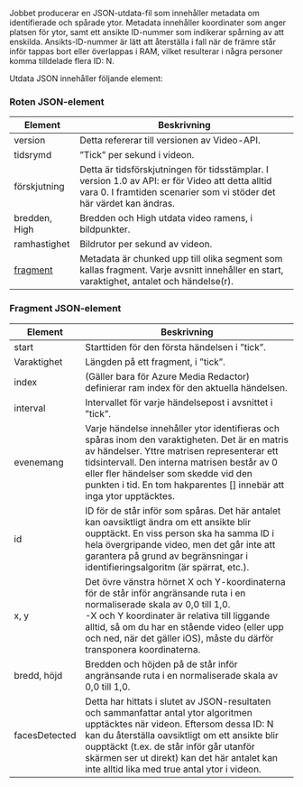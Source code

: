 Jobbet producerar en JSON-utdata-fil som innehåller metadata om identifierade och spårade ytor. Metadata innehåller koordinater som anger platsen för ytor, samt ett ansikte ID-nummer som indikerar spårning av att enskilda. Ansikts-ID-nummer är lätt att återställa i fall när de främre står inför tappas bort eller överlappas i RAM, vilket resulterar i några personer komma tilldelade flera ID: N.

Utdata JSON innehåller följande element:

### <a name="root-json-elements"></a>Roten JSON-element

| Element | Beskrivning |
| --- | --- |
| version |Detta refererar till versionen av Video-API. |
| tidsrymd |”Tick” per sekund i videon. |
| förskjutning |Detta är tidsförskjutningen för tidsstämplar. I version 1.0 av API: er för Video att detta alltid vara 0. I framtiden scenarier som vi stöder det här värdet kan ändras. |
| bredden, High |Bredden och High utdata video ramens, i bildpunkter.|
| ramhastighet |Bildrutor per sekund av videon. |
| [fragment](#fragments-json-elements) |Metadata är chunked upp till olika segment som kallas fragment. Varje avsnitt innehåller en start, varaktighet, antalet och händelse(r). |

### <a name="fragments-json-elements"></a>Fragment JSON-element

|Element|Beskrivning|
|---|---|
| start |Starttiden för den första händelsen i ”tick”. |
| Varaktighet |Längden på ett fragment, i ”tick”. |
| index | (Gäller bara för Azure Media Redactor) definierar ram index för den aktuella händelsen. |
| interval |Intervallet för varje händelsepost i avsnittet i ”tick”. |
| evenemang |Varje händelse innehåller ytor identifieras och spåras inom den varaktigheten. Det är en matris av händelser. Yttre matrisen representerar ett tidsintervall. Den interna matrisen består av 0 eller fler händelser som skedde vid den punkten i tid. En tom hakparentes [] innebär att inga ytor upptäcktes. |
| id |ID för de står inför som spåras. Det här antalet kan oavsiktligt ändra om ett ansikte blir oupptäckt. En viss person ska ha samma ID i hela övergripande video, men det går inte att garantera på grund av begränsningar i identifieringsalgoritm (är spärrat, etc.). |
| x, y |Det övre vänstra hörnet X och Y-koordinaterna för de står inför angränsande ruta i en normaliserade skala av 0,0 till 1,0. <br/>-X och Y koordinater är relativa till liggande alltid, så om du har en stående video (eller upp och ned, när det gäller iOS), måste du därför transponera koordinaterna. |
| bredd, höjd |Bredden och höjden på de står inför angränsande ruta i en normaliserade skala av 0,0 till 1,0. |
| facesDetected |Detta har hittats i slutet av JSON-resultaten och sammanfattar antal ytor algoritmen upptäcktes när videon. Eftersom dessa ID: N kan du återställa oavsiktligt om ett ansikte blir oupptäckt (t.ex. de står inför går utanför skärmen ser ut direkt) kan det här antalet kan inte alltid lika med true antal ytor i videon. |
